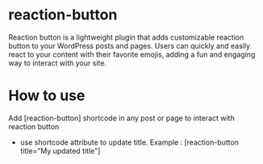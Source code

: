 # reaction-button
Reaction button is a lightweight plugin that adds customizable reaction button to your WordPress posts and pages. Users can quickly and easily react to your content with their favorite emojis, adding a fun and engaging way to interact with your site.
# How to use
Add [reaction-button] shortcode in any post or page to interact with reaction button
* use shortcode attribute to update title. Example : [reaction-button title="My updated title"]
